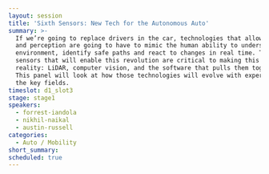 ```yaml
---
layout: session
title: 'Sixth Sensors: New Tech for the Autonomous Auto'
summary: >-
  If we’re going to replace drivers in the car, technologies that allow sensing
  and perception are going to have to mimic the human ability to understand the
  environment, identify safe paths and react to changes in real time. The
  sensors that will enable this revolution are critical to making this a
  reality: LiDAR, computer vision, and the software that pulls them together.
  This panel will look at how those technologies will evolve with experts from
  the key fields.
timeslot: d1_slot3
stage: stage1
speakers:
  - forrest-iandola
  - nikhil-naikal
  - austin-russell
categories:
  - Auto / Mobility
short_summary:
scheduled: true
---
```


